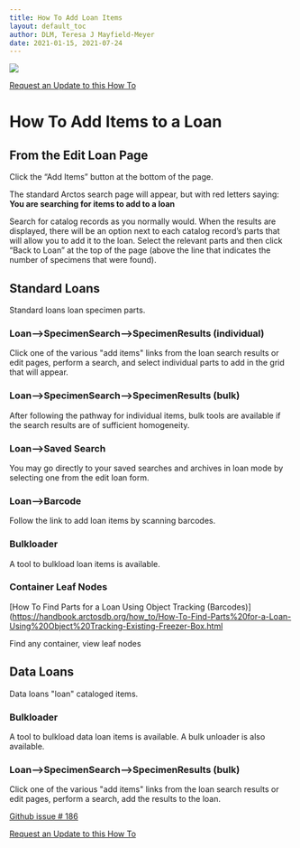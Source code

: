 ```yaml
---
title: How To Add Loan Items
layout: default_toc
author: DLM, Teresa J Mayfield-Meyer
date: 2021-01-15, 2021-07-24
---
```

![](https://raw.githubusercontent.com/ArctosDB/documentation-wiki/gh-pages/tutorial_images/Bear%20Work%20in%20Progress.JPG) 

[Request an Update to this How To](https://github.com/ArctosDB/documentation-wiki/issues/new?assignees=&labels=How+To+Update&template=how-to-update.md&title=How+To+%5Badd+title%5D+update)

# How To Add Items to a Loan

## From the Edit Loan Page

Click the “Add Items” button at the bottom of the page.

The standard Arctos search page will appear, but with red letters saying:  **You are searching for items to add to a loan**

Search for catalog records as you normally would. When the results are displayed, there will be an option next to each catalog record’s parts that will allow you to add it to the loan. Select the relevant parts and then click “Back to Loan” at the top of the page (above the line that indicates the number of specimens that were found).

## Standard Loans

Standard loans loan specimen parts.

### Loan-->SpecimenSearch-->SpecimenResults (individual)

Click one of the various "add items" links from the loan search results or edit pages, perform a search, and select individual parts to add in the grid that will appear.

### Loan-->SpecimenSearch-->SpecimenResults (bulk)

After following the pathway for individual items, bulk tools are available if the search results are of sufficient homogeneity.

### Loan-->Saved Search

You may go directly to your saved searches and archives in loan mode by selecting one from the edit loan form.

### Loan-->Barcode

Follow the link to add loan items by scanning barcodes.

### Bulkloader

A tool to bulkload loan items is available.

### Container Leaf Nodes

[How To Find Parts for a Loan Using Object Tracking (Barcodes)](https://handbook.arctosdb.org/how_to/How-To-Find-Parts%20for-a-Loan-Using%20Object%20Tracking-Existing-Freezer-Box.html

Find any container, view leaf nodes

## Data Loans 

Data loans "loan" cataloged items.


### Bulkloader

A tool to bulkload data loan items is available. A bulk unloader is also available.


### Loan-->SpecimenSearch-->SpecimenResults (bulk)

Click one of the various "add items" links from the loan search results or edit pages, perform a search, add the results to the loan.

[Github issue # 186](https://github.com/ArctosDB/documentation-wiki/issues/186)

[Request an Update to this How To](https://github.com/ArctosDB/documentation-wiki/issues/new?assignees=&labels=How+To+Update&template=how-to-update.md&title=How+To+%5Badd+title%5D+update)
